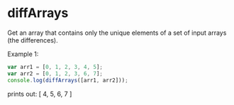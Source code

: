 # diffArrays
Get an array that contains only the unique elements of a set of input arrays (the differences).

Example 1:
```javascript
var arr1 = [0, 1, 2, 3, 4, 5];
var arr2 = [0, 1, 2, 3, 6, 7];
console.log(diffArrays([arr1, arr2]));
```
prints out: [ 4, 5, 6, 7 ]
